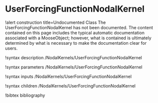 <!-- MOOSE Documentation Stub: Remove this when content is added. -->

# UserForcingFunctionNodalKernel

!alert construction title=Undocumented Class
The UserForcingFunctionNodalKernel has not been documented. The content contained on this page includes the
typical automatic documentation associated with a MooseObject; however, what is contained is
ultimately determined by what is necessary to make the documentation clear for users.

!syntax description /NodalKernels/UserForcingFunctionNodalKernel

!syntax parameters /NodalKernels/UserForcingFunctionNodalKernel

!syntax inputs /NodalKernels/UserForcingFunctionNodalKernel

!syntax children /NodalKernels/UserForcingFunctionNodalKernel

!bibtex bibliography
